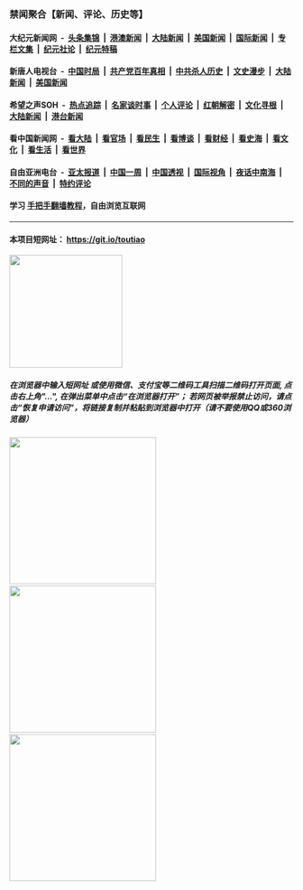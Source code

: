 ### 禁闻聚合【新闻、评论、历史等】

#### 大纪元新闻网 &nbsp;-&nbsp; [头条集锦](indexes/E头条集锦.md?t=02110522) &nbsp;|&nbsp; [港澳新闻](indexes/E港澳新闻.md?t=02110522)  &nbsp;|&nbsp; [大陆新闻](indexes/E大陆新闻.md?t=02110522) &nbsp;|&nbsp; [美国新闻](indexes/E美国新闻.md?t=02110522) &nbsp;|&nbsp; [国际新闻](indexes/E国际新闻.md?t=02110522) &nbsp;|&nbsp; [专栏文集](indexes/E专栏文集.md?t=02110522) &nbsp;|&nbsp; [纪元社论](indexes/E纪元社论.md?t=02110522) &nbsp;|&nbsp; [纪元特稿](indexes/E纪元特稿.md?t=02110522) 

#### 新唐人电视台 &nbsp;-&nbsp; [中国时局](indexes/N中国时局.md?t=02110522) &nbsp;|&nbsp; [共产党百年真相](indexes/N共产党百年真相.md?t=02110522) &nbsp;|&nbsp; [中共杀人历史](indexes/N中共杀人历史.md?t=02110522) &nbsp;|&nbsp; [文史漫步](indexes/N文史漫步.md?t=02110522) &nbsp;|&nbsp; [大陆新闻](indexes/N大陆新闻.md?t=02110522) &nbsp;|&nbsp; [美国新闻](indexes/N美国新闻.md?t=02110522)

#### 希望之声SOH &nbsp;-&nbsp; [热点追踪](indexes/H热点追踪.md?t=02110522) &nbsp;|&nbsp; [名家谈时事](indexes/H名家谈时事.md?t=02110522) &nbsp;|&nbsp; [个人评论](indexes/H个人评论.md?t=02110522)  &nbsp;|&nbsp; [红朝解密](indexes/H红朝解密.md?t=02110522) &nbsp;|&nbsp; [文化寻根](indexes/H文化寻根.md?t=02110522) &nbsp;|&nbsp; [大陆新闻](indexes/H大陆新闻.md?t=02110522) &nbsp;|&nbsp; [港台新闻](indexes/H港台新闻.md?t=02110522)

#### 看中国新闻网 &nbsp;-&nbsp; [看大陆](indexes/S看大陆.md?t=02110522) &nbsp;|&nbsp; [看官场](indexes/S看官场.md?t=02110522) &nbsp;|&nbsp; [看民生](indexes/S看民生.md?t=02110522)  &nbsp;|&nbsp; [看博谈](indexes/S看博谈.md?t=02110522) &nbsp;|&nbsp; [看财经](indexes/S看财经.md?t=02110522) &nbsp;|&nbsp; [看史海](indexes/S看史海.md?t=02110522) &nbsp;|&nbsp; [看文化](indexes/S看文化.md?t=02110522) &nbsp;|&nbsp; [看生活](indexes/S看生活.md?t=02110522) &nbsp;|&nbsp; [看世界](indexes/S看世界.md?t=02110522)

#### 自由亚洲电台 &nbsp;-&nbsp; [亚太报道](indexes/R亚太报道.md?t=02110522) &nbsp;|&nbsp; [中国一周](indexes/R中国一周.md?t=02110522) &nbsp;|&nbsp; [中国透视](indexes/R中国透视.md?t=02110522)  &nbsp;|&nbsp; [国际视角](indexes/R国际视角.md?t=02110522) &nbsp;|&nbsp; [夜话中南海](indexes/R夜话中南海.md?t=02110522) &nbsp;|&nbsp; [不同的声音](indexes/R不同的声音.md?t=02110522) &nbsp;|&nbsp; [特约评论](indexes/R特约评论.md?t=02110522)

#### 学习 [手把手翻墙教程](https://github.com/gfw-breaker/guides/wiki)，自由浏览互联网

----

#### 本项目短网址： https://git.io/toutiao
<img src="https://raw.githubusercontent.com/gfw-breaker/banned-news/master/scripts/img/qr.png" width="200px"/>  

##### 在浏览器中输入短网址 或使用微信、支付宝等二维码工具扫描二维码打开页面, 点击右上角"...", 在弹出菜单中点击“在浏览器打开”； 若网页被举报禁止访问，请点击“恢复申请访问”，将链接复制并粘贴到浏览器中打开（请不要使用QQ或360浏览器）

<img src="https://raw.githubusercontent.com/gfw-breaker/banned-news/master/scripts/img/1.png" width="260px"/> &nbsp; <img src="https://raw.githubusercontent.com/gfw-breaker/banned-news/master/scripts/img/2.png" width="260px"/> &nbsp; <img src="https://raw.githubusercontent.com/gfw-breaker/banned-news/master/scripts/img/3.png" width="260px"/>
